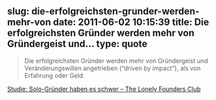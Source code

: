 slug: die-erfolgreichsten-grunder-werden-mehr-von
date: 2011-06-02 10:15:39
title: Die erfolgreichsten Gründer werden mehr von Gründergeist und...
type: quote
---

> Die erfolgreichsten Gründer werden mehr von Gründergeist und Veränderungswillen angetrieben (“driven by impact”), als von Erfahrung oder Geld.

[Studie: Solo-Gründer haben es schwer – The Lonely Founders Club](http://www.lonely-founders.com/2011/05/31/studie-solo-grunder-haben-es-schwer-mit-umfrage/)
